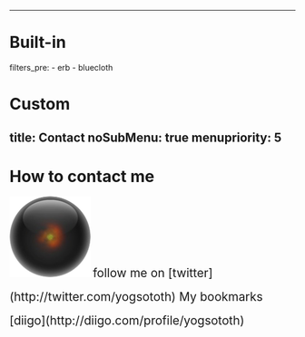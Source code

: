 -----
# Built-in
filters_pre:
    - erb
    - bluecloth

# Custom 
title: Contact
noSubMenu: true
menupriority: 5
-----
# How to contact me

<img src="/Scratch/img/about/avatar.png" alt="Avatar" class="left"/>

<span style="font-size: 1.5em; line-height: 2em">
  <yann.esposito@gmail.com>  
  follow me on [twitter](http://twitter.com/yogsototh)  
  My bookmarks [diigo](http://diigo.com/profile/yogsototh)  
</span>
  <div class="flush"></div>
